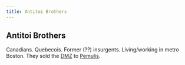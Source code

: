 ```yaml
---
title: Antitoi Brothers
---
```


Antitoi Brothers
----------------

Canadians. Quebecois. Former (??) insurgents. Living/working in metro Boston.
They sold the [DMZ](/misc/DMZ) to [Pemulis](/characters/Pemulis).